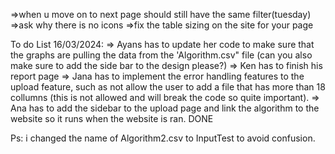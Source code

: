 =>when u move on to next page should still have the same filter(tuesday)
=>ask why there is no icons 
=>fix the table sizing on the site for your page


To do List 16/03/2024:
=> Ayans has to update her code to make sure that the graphs are pulling the data from the 'Algorithm.csv" file (can you also make sure to add the side bar to the design please?)
=> Ken has to finish his report page 
=> Jana has to implement the error handling features to the upload feature, such as not allow the user 
to add a file that has more than 18 collumns (this is not allowed and will break the code so quite important).
=> Ana has to add the sidebar to the upload page and link the algorithm to the website so it runs when the website is ran. DONE

Ps: i changed the name of Algorithm2.csv to InputTest to avoid confusion. 